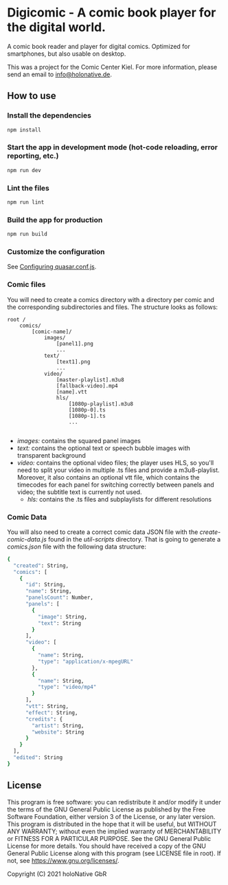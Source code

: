 # Digicomic - A comic book player for the digital world.

A comic book reader and player for digital comics. Optimized for smartphones, but also usable on desktop.

This was a project for the Comic Center Kiel. 
For more information, please send an email to <info@holonative.de>.


## How to use

### Install the dependencies
```bash
npm install
```

### Start the app in development mode (hot-code reloading, error reporting, etc.)
```bash
npm run dev
```

### Lint the files
```bash
npm run lint
```

### Build the app for production
```bash
npm run build
```

### Customize the configuration
See [Configuring quasar.conf.js](https://v2.quasar.dev/quasar-cli/quasar-conf-js).

### Comic files
You will need to create a comics directory with a directory per comic and the corresponding subdirectories and files. The structure looks as follows: 
```
root /
    comics/
        [comic-name]/
            images/
                [panel1].png
                ...
            text/
                [text1].png
                ...
            video/
                [master-playlist].m3u8
                [fallback-video].mp4
                [name].vtt
                hls/
                    [1080p-playlist].m3u8
                    [1080p-0].ts
                    [1080p-1].ts
                    ...
        
```
- *images:* contains the squared panel images
- *text:* contains the optional text or speech bubble images with transparent background
- *video:* contains the optional video files; the player uses HLS, so you'll need to split your video in multiple .ts files and provide a m3u8-playlist. Moreover, it also contains an optional vtt file, which contains the timecodes for each panel for switching correctly between panels and video; the subtitle text is currently not used.
  - *hls:* contains the .ts files and subplaylists for different resolutions

### Comic Data
You will also need to create a correct comic data JSON file with the *create-comic-data.js* found in the *util-scripts* directory. That is going to generate a *comics.json* file with the following data structure:
```bash
{
  "created": String,
  "comics": [
    {
      "id": String,
      "name": String,
      "panelsCount": Number,
      "panels": [
        {
          "image": String,
          "text": String
        }
      ],
      "video": [
        {
          "name": String,
          "type": "application/x-mpegURL"
        },
        {
          "name": String,
          "type": "video/mp4"
        }
      ],
      "vtt": String,
      "effect": String,
      "credits": {
        "artist": String,
        "website": String
      }
    }
  ],
  "edited": String
}
```

## License
This program is free software: you can redistribute it and/or modify
it under the terms of the GNU General Public License as published by
the Free Software Foundation, either version 3 of the License, or
any later version.
This program is distributed in the hope that it will be useful,
but WITHOUT ANY WARRANTY; without even the implied warranty of
MERCHANTABILITY or FITNESS FOR A PARTICULAR PURPOSE.  See the
GNU General Public License for more details.
You should have received a copy of the GNU General Public License
along with this program (see LICENSE file in root).
If not, see <https://www.gnu.org/licenses/>.

Copyright (C) 2021 holoNative GbR